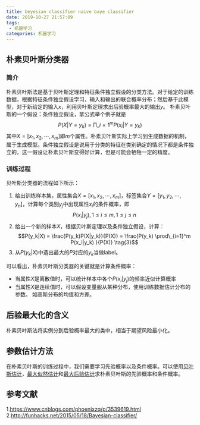 ```yaml
---
title: beyesian classifier naive baye classifier
date: 2019-10-27 21:57:09
tags:
 - 机器学习
categories: 机器学习
---
```


## 朴素贝叶斯分类器
### 简介
朴素贝叶斯法是基于贝叶斯定理和特征条件独立假设的分类方法。对于给定的训练数据，根据特征条件独立假设学习，输入和输出的联合概率分布；然后基于此模型，对于新给定的输入$x$，利用贝叶斯定理求出后验概率最大的输出$y$。
朴素贝叶斯的一个假设：条件独立假设，拿公式举个例子就是
$$P(X|Y=y_k)=\prod\_{i=1}^m P(x_i|Y=y_k) \tag{1}$$
其中$X=[x_1, x_2,\cdots, x_m]$即$m$个属性。朴素贝叶斯实际上学习到生成数据的机制，属于生成模型。条件独立假设是说用于分类的特征在类别确定的情况下都是条件独立的，这一假设让朴素贝叶斯变得好计算，但是可能会牺牲一定的精度。

###  训练过程
贝叶斯分类器的流程如下所示：
1. 给出训练样本集，属性集合$X=[x_1, x_2,\cdots, x_m]$，标签集合$Y=[y_1, y_2,\cdots, y_n]$，计算每个类别$y_j$中出现属性$x_i$的条件概率，即
$$P(x_i|y_j), 1 \le i \le m, 1 \le j \le n \tag{2}$$
2. 给出一个新的样本$X$，根据贝叶斯定理以及条件独立假设，计算：
$$P(y_k|X) = \frac{P(y_k)P(X|y_k)}{P(X)} = \frac{P(y_k) \prod\_{i=1}^m P(x_i|y_k) }{P(X)} \tag{3}$$
3. 从$P(y_k|X)$中选出最大的$P$对应的$y_k$当做label。

可以看出，朴素贝叶斯分类器的关键就是计算条件概率：
- 当属性$X$是离散值时，可以统计样本中各个$P(x_i|y_j)$的频率近似计算概率
- 当属性$X$是连续值时，可以假设变量服从某种分布，使用训练数据估计分布的参数。 如高斯分布的均值和方差。

## 后验最大化的含义
朴素贝叶斯法将实例分到后验概率最大的类中，相当于期望风险最小化。

## 参数估计方法
在朴素贝叶斯的训练过程中，我们需要学习先验概率以及条件概率。可以使用[贝叶斯估计](https://mxxhcm.github.io/2019/07/31/probability_basic/)，[最大似然估计](https://mxxhcm.github.io/2019/01/20/maximum-likelyhood-estimation/)和[最大后验估计](https://mxxhcm.github.io/2019/07/31/probability_basic/)求朴素贝叶斯的先验概率和条件概率。

## 参考文献
1.https://www.cnblogs.com/phoenixzq/p/3539619.html
2.http://funhacks.net/2015/05/18/Bayesian-classifier/
